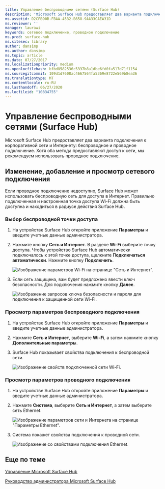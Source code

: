```yaml
---
title: Управление беспроводными сетями (Surface Hub)
description: 'Microsoft Surface Hub предоставляет два варианта подключения к корпоративной сети и Интернету: беспроводное и проводное подключение. Хотя оба метода предоставляют доступ к сети, мы рекомендуем использовать проводное подключение.'
ms.assetid: D2CFB90B-FBAA-4532-B658-9AA33CAEA31D
ms.reviewer: ''
manager: laurawi
keywords: сетевое подключение, проводное подключение
ms.prod: surface-hub
ms.sitesec: library
author: dansimp
ms.author: dansimp
ms.topic: article
ms.date: 07/27/2017
ms.localizationpriority: medium
ms.openlocfilehash: bfbd8582536c5337b8a1dbe6fd0fa517d71f1154
ms.sourcegitcommit: 109d1d7608ac4667564fa5369e8722e569b8ea36
ms.translationtype: MT
ms.contentlocale: ru-RU
ms.lasthandoff: 06/27/2020
ms.locfileid: "10834755"
---
```

# Управление беспроводными сетями (Surface Hub)


Microsoft Surface Hub предоставляет два варианта подключения к корпоративной сети и Интернету: беспроводное и проводное подключение. Хотя оба метода предоставляют доступ к сети, мы рекомендуем использовать проводное подключение.

## Изменение, добавление и просмотр сетевого подключения


Если проводное подключение недоступно, Surface Hub может использовать беспроводную сеть для доступа в Интернет. Правильно подключенная и настроенная точка доступа Wi-Fi должна быть доступна и находиться в радиусе действия Surface Hub.

### Выбор беспроводной точки доступа

1.  На устройстве Surface Hub откройте приложение **Параметры** и введите учетные данные администратора.
2.  Нажмите кнопку **Сеть и Интернет**. В разделе **Wi-Fi** выберите точку доступа. Чтобы устройство Surface Hub автоматически подключалось к этой точке доступа, щелкните **Подключаться автоматически**. Нажмите кнопку **Подключить**.

    ![Изображение параметров Wi-Fi на странице "Сеть и Интернет".](images/networkmgtwireless-01.png)

3.  Если сеть защищена, вам будет предложено ввести ключ безопасности. Для подключения нажмите кнопку **Далее**.

    ![Изображение запросов ключа безопасности и пароля для подключения к защищенной сети Wi-Fi.](images/networkmgtwireless-02.png)

### Просмотр параметров беспроводного подключения

1.  На устройстве Surface Hub откройте приложение **Параметры** и введите учетные данные администратора.
2.  Нажмите **Сеть и Интернет**, выберите **Wi-Fi**, а затем нажмите кнопку **Дополнительные параметры**.
3.  Surface Hub показывает свойства подключения к беспроводной сети.

    ![Изображение свойств подключенной сети Wi-Fi.](images/networkmgtwireless-04.png)

### Просмотр параметров проводного подключения

1.  На устройстве Surface Hub откройте приложение **Параметры** и введите учетные данные администратора.
2.  Нажмите **Система**, выберите **Сеть и Интернет**, а затем выберите сеть Ethernet.

    ![Изображение параметров сети и Интернета на странице "Параметры Ethernet".](images/networkmgtwired-01.png)

3.  Система покажет свойства подключения к проводной сети.

    ![Изображение со свойствами подключения Ethernet.](images/networkmgtwired-02.png)

## Еще по теме


[Управление Microsoft Surface Hub](manage-surface-hub.md)

[Руководство администратора Microsoft Surface Hub](surface-hub-administrators-guide.md)

 

 





